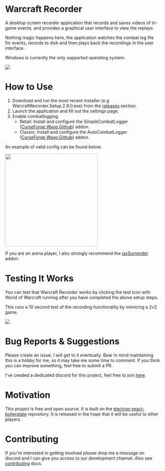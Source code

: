 # Warcraft Recorder

A desktop screen recorder application that records and saves videos of in-game events, and provides a graphical user interface to view the replays. 

Nothing magic happens here, the application watches the combat log file for events, records to disk and then plays back the recordings in the user interface.

Windows is currently the only supported operating system. 

![](https://i.imgur.com/6GaC0bE.png)

#  How to Use
1. Download and run the most recent installer (e.g WarcraftRecorder.Setup.2.9.0.exe) from the [releases](https://github.com/aza547/wow-recorder/releases) section.
1. Launch the application and fill out the settings page.
1. Enable combatlogging.
    - Retail: Install and configure the SimpleCombatLogger ([CurseForge](https://www.curseforge.com/wow/addons/simplecombatlogger),[Wago](https://addons.wago.io/addons/simplecombatlogger),[Github](https://github.com/csutcliff/SimpleCombatLogger)) addon.
    - Classic: Install and configure the AutoCombatLogger ([CurseForge](https://www.curseforge.com/wow/addons/autocombatlogger),[Wago](https://addons.wago.io/addons/autocombatlogger),[Github](https://github.com/Talryn/AutoCombatLogger)) addon. 

An example of valid config can be found below.

<img src="https://i.imgur.com/MTiLlOh.png" width="300">

If you are an arena player, I also strongly recommend the [jaxSurrender](https://www.curseforge.com/wow/addons/jaxsurrender) addon.

# Testing It Works

You can test that Warcraft Recorder works by clicking the test icon with World of Warcraft running after you have completed the above setup steps. 

This runs a 10 second test of the recording functionality by mimicing a 2v2 game.

<img src="https://i.imgur.com/bwChWgI.png">

# Bug Reports & Suggestions

Please create an issue, I will get to it eventually. Bear in mind maintaining this is a hobby for me, so it may take me some time to comment. If you think you can improve something, feel free to submit a PR.

I've created a dedicated discord for this project, feel free to join [here](https://discord.gg/NPha7KdjVk).

# Motivation

This project is free and open source. It is built on the [electron-react-boilerplate](https://github.com/electron-react-boilerplate/electron-react-boilerplate) repository. It is released in the hope that it will be useful to other players.

# Contributing

If you're interested in getting involved please drop me a message on discord and I can give you access to our development channel. Also see [contributing](https://github.com/aza547/wow-recorder/blob/main/CONTRIBUTING.md) docs.
